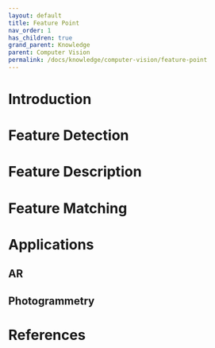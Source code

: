 ```yaml
---
layout: default
title: Feature Point
nav_order: 1
has_children: true
grand_parent: Knowledge
parent: Computer Vision
permalink: /docs/knowledge/computer-vision/feature-point
---
```


# Introduction

# Feature Detection

# Feature Description

# Feature Matching

# Applications

## AR

## Photogrammetry

# References
